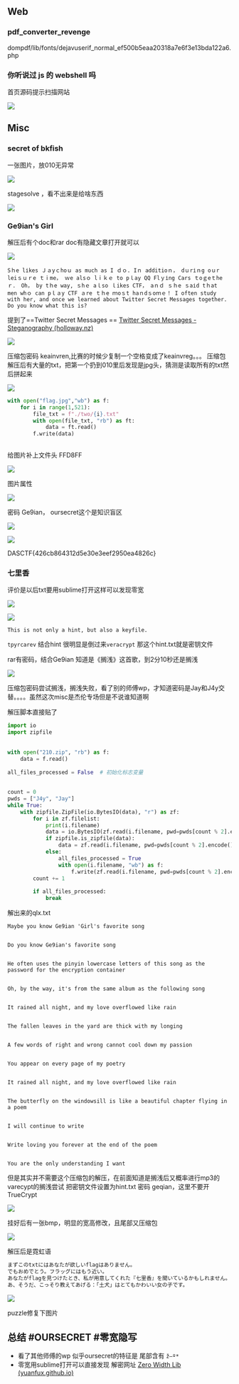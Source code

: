 ## Web

### pdf_converter_revenge

dompdf/lib/fonts/dejavuserif_normal_ef500b5eaa20318a7e6f3e13bda122a6.php

### 你听说过 js 的 webshell 吗
首页源码提示扫描网站

![](attachments/Pasted%20image%2020230422141310.png)


## Misc
###  secret of bkfish
一张图片，放010无异常

![](attachments/Original_1.png)

stagesolve ，看不出来是给啥东西

![](attachments/Pasted%20image%2020230423112057.png)


### Ge9ian's Girl
解压后有个doc和rar
doc有隐藏文章打开就可以

![](attachments/Pasted%20image%2020230423113635.png)

```text
Sｈe lіkes Ｊａyｃhoｕ as much as І ｄｏ. Iｎ additioｎ， dｕrіｎg οｕr leiｓｕｒe ｔｉme， ｗe alsｏ lｉｋｅ to pｌay QQ Flｙіng Ϲars ｔoｇeｔheｒ． Oh， by tｈe way, ｓhｅ aｌso ｌikes ϹΤF， aｎｄ ｓｈe ｓaіd tｈat men whｏ can pｌａy ϹTF ａre ｔｈe ｍoｓt haｎdｓoｍｅ！ I often study with her, and once we learned about Twitter Secret Messages together. Do you know what this is?
```

提到了==Twitter Secret Messages ==
[Twitter Secret Messages - Steganography (holloway.nz)](https://holloway.nz/steg/)

![](attachments/Pasted%20image%2020230423114147.png)


压缩包密码 keainvren,比赛的时候少复制一个空格变成了keainvreg。。。
压缩包解压后有大量的txt，把第一个扔到010里后发现是jpg头，猜测是读取所有的txt然后拼起来

![](attachments/Pasted%20image%2020230423114342.png)

```python
with open("flag.jpg","wb") as f:  
    for i in range(1,521):  
        file_txt = f"./two/{i}.txt"  
        with open(file_txt, "rb") as ft:  
            data = ft.read()  
        f.write(data)
    
```

给图片补上文件头 FFD8FF

![](attachments/flag_header.jpg)


图片属性

![](attachments/Pasted%20image%2020230423115430.png)

密码 Ge9ian， oursecret这个是知识盲区

![](attachments/Pasted%20image%2020230423120710.png)

![](attachments/Pasted%20image%2020230423120512.png)

DASCTF{426cb864312d5e30e3eef2950ea4826c}

### 七里香

评价是以后txt要用sublime打开这样可以发现零宽

![](attachments/Pasted%20image%2020230423121243.png)

![](attachments/Pasted%20image%2020230423121235.png)

```text
This is not only a hint, but also a keyfile.
```


`tpyrcarev` 结合hint 很明显是倒过来`veracrypt` 那这个hint.txt就是密钥文件

rar有密码，结合Ge9ian 知道是《搁浅》这首歌，到2分10秒还是搁浅

![](attachments/Pasted%20image%2020230423122532.png)

压缩包密码尝试搁浅，搁浅失败，看了别的师傅wp，才知道密码是Jay和J4y交替。。。。虽然这次misc是杰伦专场但是不说谁知道啊

解压脚本直接贴了

```python
import io  
import zipfile  
  
  
with open("210.zip", "rb") as f:  
    data = f.read()  
  
all_files_processed = False  # 初始化标志变量  
  
  
count = 0  
pwds = ["J4y", "Jay"]  
while True:  
    with zipfile.ZipFile(io.BytesIO(data), "r") as zf:  
        for i in zf.filelist:  
            print(i.filename)  
            data = io.BytesIO(zf.read(i.filename, pwd=pwds[count % 2].encode()))  
            if zipfile.is_zipfile(data):  
                data = zf.read(i.filename, pwd=pwds[count % 2].encode())  
            else:  
                all_files_processed = True  
                with open(i.filename, "wb") as f:  
                    f.write(zf.read(i.filename, pwd=pwds[count % 2].encode()))  
        count += 1  
  
        if all_files_processed:  
            break
```

解出来的qlx.txt

```text
Maybe you know Ge9ian 'Girl's favorite song


Do you know Ge9ian's favorite song


He often uses the pinyin lowercase letters of this song as the password for the encryption container


Oh, by the way, it's from the same album as the following song


It rained all night, and my love overflowed like rain


The fallen leaves in the yard are thick with my longing


A few words of right and wrong cannot cool down my passion


You appear on every page of my poetry


It rained all night, and my love overflowed like rain


The butterfly on the windowsill is like a beautiful chapter flying in a poem


I will continue to write


Write loving you forever at the end of the poem


You are the only understanding I want
```

但是其实并不需要这个压缩包的解压，在前面知道是搁浅后又概率进行mp3的varecypt的搁浅尝试 
把密钥文件设置为hint.txt 密码 geqian，这里不要开TrueCrypt

![](attachments/Pasted%20image%2020230423125711.png)

挂好后有一张bmp，明显的宽高修改，且尾部又压缩包

![](attachments/Pasted%20image%2020230423130059.png)

解压后是霓虹语

```txt
まずこのtxtにはあなたが欲しいflagはありません。
でもおめでとう。フラッグにはもう近い。
あなたがflagを見つけたとき、私が用意してくれた『七里香』を聞いているかもしれません。
あ、そうだ、こっそり教えてあげる：「土犬」はとてもかわいい女の子です。
```

![](attachments/Pasted%20image%2020230423130241.png)

puzzle修复下图片




## 总结 #OURSECRET #零宽隐写
- 看了其他师傅的wp 似乎oursecret的特征是 尾部含有 `ž—º*`
- 零宽用sublime打开可以直接发现 解密网址 [Zero Width Lib (yuanfux.github.io)](https://yuanfux.github.io/zero-width-web/)

